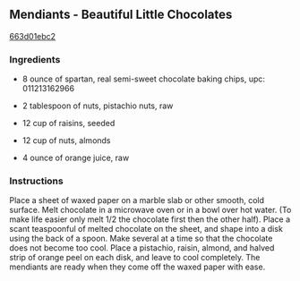 ## Mendiants - Beautiful Little Chocolates

[663d01ebc2](http://www.food.com/recipe/mendiants-beautiful-little-chocolates-290250)

### Ingredients

 - 8 ounce of spartan, real semi-sweet chocolate baking chips, upc: 011213162966

 - 2 tablespoon of nuts, pistachio nuts, raw

 - 12 cup of raisins, seeded

 - 12 cup of nuts, almonds

 - 4 ounce of orange juice, raw

### Instructions

Place a sheet of waxed paper on a marble slab or other smooth, cold surface. Melt chocolate in a microwave oven or in a bowl over hot water. (To make life easier only melt 1/2 the chocolate first then the other half). Place a scant teaspoonful of melted chocolate on the sheet, and shape into a disk using the back of a spoon. Make several at a time so that the chocolate does not become too cool. Place a pistachio, raisin, almond, and halved strip of orange peel on each disk, and leave to cool completely. The mendiants are ready when they come off the waxed paper with ease.